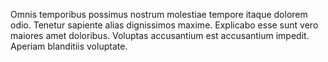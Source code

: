 Omnis temporibus possimus nostrum molestiae tempore itaque dolorem odio.
Tenetur sapiente alias dignissimos maxime.
Explicabo esse sunt vero maiores amet doloribus.
Voluptas accusantium est accusantium impedit.
Aperiam blanditiis voluptate.